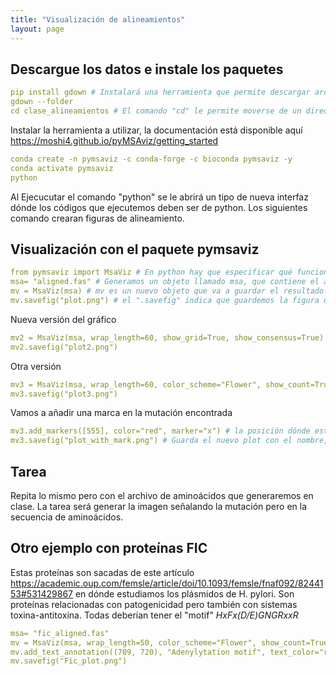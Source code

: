 ```yaml
---
title: "Visualización de alineamientos"
layout: page
---
```


## Descargue los datos e instale los paquetes

```yml
pip install gdown # Instalará una herramienta que permite descargar archivos desde google drive
gdown --folder  
cd clase_alineamientos # El comando "cd" le permite moverse de un directorio (carpeta) a otro. Debe poner la dirección del nuevo directorio.
```

Instalar la herramienta a utilizar, la documentación está disponible aquí https://moshi4.github.io/pyMSAviz/getting_started
```yml
conda create -n pymsaviz -c conda-forge -c bioconda pymsaviz -y 
conda activate pymsaviz
python
```
Al Ejecucutar el comando "python" se le abrirá un tipo de nueva interfaz dónde los códigos que ejecutemos deben ser de python. 
Los siguientes comando crearan figuras de alineamiento.

## Visualización con el paquete pymsaviz
```yml
from pymsaviz import MsaViz # En python hay que especificar qué funciones queremos importar. En esta caso sólo utilizaremos la función MsaViz de la librería pymsaviz
msa= "aligned.fas" # Generamos un objeto llamado msa, que contiene el archivo fasta con las secuencias alineadas.
mv = MsaViz(msa) # mv es un nuevo objeto que va a guardar el resultado de la función "MsaViz" que contiene toda la información necesaria para la visualización
mv.savefig("plot.png") # el ".savefig" indica que guardemos la figura que está dentro del archivo que creameos previamente llamado "mv". En los paréntesis y en comillas pueden poner el nombre que quieran ponerle
```
Nueva versión del gráfico
```yml
mv2 = MsaViz(msa, wrap_length=60, show_grid=True, show_consensus=True)
mv2.savefig("plot2.png")
```
Otra versión
```yml
mv3 = MsaViz(msa, wrap_length=60, color_scheme="Flower", show_count=True, start=370, end=760, show_seq_char=False, show_consensus=True, consensus_color="tomato")
mv3.savefig("plot3.png")
```
Vamos a añadir una marca en la mutación encontrada

```yml
mv3.add_markers([555], color="red", marker="x") # la posición dónde está la mutación es la 555 de la secuencia de ref.
mv3.savefig("plot_with_mark.png") # Guarda el nuevo plot con el nombre, plot with mark
```
## Tarea

Repita lo mismo pero con el archivo de aminoácidos que generaremos en clase. 
La tarea será generar la imagen señalando la mutación pero en la secuencia de aminoácidos.

## Otro ejemplo con proteínas FIC
Estas proteínas son sacadas de este artículo https://academic.oup.com/femsle/article/doi/10.1093/femsle/fnaf092/8244153#531429867 en dónde estudiamos los plásmidos de H. pylori. Son proteínas relacionadas con patogenicidad pero también con sistemas toxina-antitoxina. Todas deberían tener el "motif" *HxFx(D/E)GNGRxxR*
```yml
msa= "fic_aligned.fas"
mv = MsaViz(msa, wrap_length=50, color_scheme="Flower", show_count=True, show_seq_char=True, show_cons\ensus=True, consensus_color="tomato", start=540)
mv.add_text_annotation((709, 720), "Adenylytation motif", text_color="red", range_color="red")
mv.savefig("Fic_plot.png")

```
